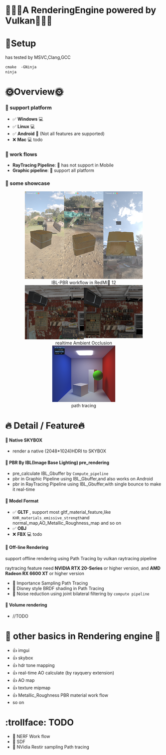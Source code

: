 # 🤷🏼‍♂️A RenderingEngine powered by Vulkan🤷🏼‍♂️

# 🔨Setup
has tested by MSVC,Clang,GCC
```
cmake  -GNinja 
ninja
```



# 🌞Overview🌞


### 🫱 support platform

- :white_check_mark: **Windows** 💻
- :white_check_mark: **Linux** 💻
- :white_check_mark: **Android** 📱 (Not all features are supported)
- :x: **Mac** 💻 todo


### 🫱 work flows
- **RayTracing Pipeline**:  :pray: has not support in Mobile
- **Graphic pipeline**:  :muscle: support all platform

### 🫱 some showcase
 
<div align=center>
    <img src="assets/showcase/android1.jpg" width="25%"><img src="assets/showcase/android2.jpg" width="25%"><img src="assets/showcase/android3.jpg" width="25%">
<br>
IBL-PBR workflow in RedMI📱 12
</div>

 
<div align=center>
    <img src="assets/showcase/ao_showcase.png" width="75%" >
<br> realtime Ambient Occlusion
<br>

 
 <img src="assets/showcase/cube.png" width="40%"> 
<br> path tracing 
</div>

[//]: # (</div>)
 
 

# :fire:  Detail  /  Feature:fire:
#### 🫱 Native SKYBOX
- render a native (2048*1024)HDRI to SKYBOX

#### 🫱 PBR By IBL(Image Base Lighting) pre_rendering
- pre_calculate IBL_Gbuffer by `Compute_pipeline`
- pbr in Graphic Pipeline using IBL_Gbuffer,and also works on Android
- pbr in RayTracing Pipeline using IBL_Gbuffer,with single bounce to make it real-time

#### 🫱 Model Format
- :white_check_mark: **GLTF** , support most gltf_material_feature,like `KHR_materials_emissive_strength`and normal_map,AO_Metallic_Roughness_map and so on
- :white_check_mark: **OBJ**
- :x: **FBX** 💻 todo

#### 🫱 Off-line Rendering 
support offline rendering using Path Tracing by vulkan raytracing pipeline

raytracing feature need **NVIDIA RTX 20-Series** or higher version, and **AMD Radeon RX 6600 XT** or higher version
 - :star2: Importance Sampling Path Tracing  
 - :star2: Disney style BRDF shading in Path Tracing
 - :star2: Noise reduction using joint bilateral filtering by `compute pipeline` 
#### 🫱 Volume rendering
- //TODO


# :rainbow: other basics in Rendering engine :rainbow: 
- :+1: imgui
- :+1: skybox
- :+1: hdr tone mapping
- :+1: real-time AO calculate (by rayquery extension)
- :+1: AO map
- :+1: texture mipmap
- :+1: Metallic_Roughness PBR material work flow
- so on


# :trollface: TODO
- :bookmark: NERF Work flow
- :bookmark: SDF
- :bookmark: NVidia Restir sampling Path tracing